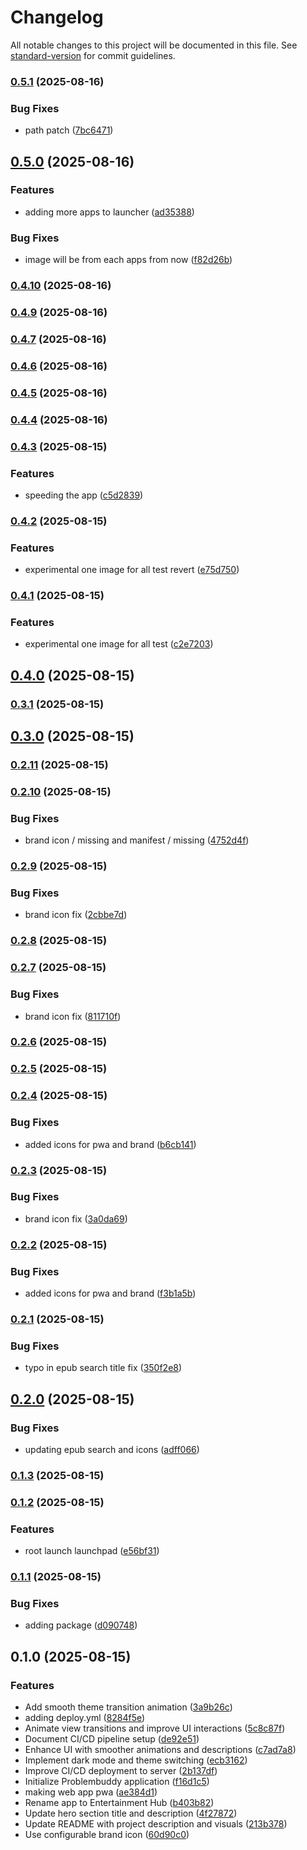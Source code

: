 # Changelog

All notable changes to this project will be documented in this file. See [standard-version](https://github.com/conventional-changelog/standard-version) for commit guidelines.

### [0.5.1](https://github.com/hdfiresky/Problembuddy-deploy/compare/v0.5.0...v0.5.1) (2025-08-16)


### Bug Fixes

* path patch ([7bc6471](https://github.com/hdfiresky/Problembuddy-deploy/commit/7bc64711cfd480e474c0228a16a87e1a756b67f9))

## [0.5.0](https://github.com/hdfiresky/Problembuddy-deploy/compare/v0.4.10...v0.5.0) (2025-08-16)


### Features

* adding more apps to launcher ([ad35388](https://github.com/hdfiresky/Problembuddy-deploy/commit/ad35388e0a63e5ecae5e7f8a3132857931048ce9))


### Bug Fixes

* image will be from each apps from now ([f82d26b](https://github.com/hdfiresky/Problembuddy-deploy/commit/f82d26b34f53aa67b35480a249acf32fb3b47855))

### [0.4.10](https://github.com/hdfiresky/Problembuddy-deploy/compare/v0.4.9...v0.4.10) (2025-08-16)

### [0.4.9](https://github.com/hdfiresky/Problembuddy-deploy/compare/v0.4.6...v0.4.9) (2025-08-16)

### [0.4.7](https://github.com/hdfiresky/Problembuddy-deploy/compare/v0.4.6...v0.4.7) (2025-08-16)

### [0.4.6](https://github.com/hdfiresky/Problembuddy-deploy/compare/v0.4.5...v0.4.6) (2025-08-16)

### [0.4.5](https://github.com/hdfiresky/Problembuddy-deploy/compare/v0.4.4...v0.4.5) (2025-08-16)

### [0.4.4](https://github.com/hdfiresky/Problembuddy-deploy/compare/v0.4.3...v0.4.4) (2025-08-16)

### [0.4.3](https://github.com/hdfiresky/Problembuddy-deploy/compare/v0.4.2...v0.4.3) (2025-08-15)


### Features

* speeding the app ([c5d2839](https://github.com/hdfiresky/Problembuddy-deploy/commit/c5d28399b1c332e9e17bb71dfa134668d653cd9a))

### [0.4.2](https://github.com/hdfiresky/Problembuddy-deploy/compare/v0.4.1...v0.4.2) (2025-08-15)


### Features

* experimental one image for all test revert ([e75d750](https://github.com/hdfiresky/Problembuddy-deploy/commit/e75d7508941ff48001de720c7191e8976ce9a097))

### [0.4.1](https://github.com/hdfiresky/Problembuddy-deploy/compare/v0.4.0...v0.4.1) (2025-08-15)


### Features

* experimental one image for all test ([c2e7203](https://github.com/hdfiresky/Problembuddy-deploy/commit/c2e720310511eee494e1a9ede9821fc26f1c161c))

## [0.4.0](https://github.com/hdfiresky/Problembuddy-deploy/compare/v0.3.1...v0.4.0) (2025-08-15)

### [0.3.1](https://github.com/hdfiresky/Problembuddy-deploy/compare/v0.3.0...v0.3.1) (2025-08-15)

## [0.3.0](https://github.com/hdfiresky/Problembuddy-deploy/compare/v0.2.11...v0.3.0) (2025-08-15)

### [0.2.11](https://github.com/hdfiresky/Problembuddy-deploy/compare/v0.2.10...v0.2.11) (2025-08-15)

### [0.2.10](https://github.com/hdfiresky/Problembuddy-deploy/compare/v0.2.9...v0.2.10) (2025-08-15)


### Bug Fixes

* brand icon / missing and manifest / missing ([4752d4f](https://github.com/hdfiresky/Problembuddy-deploy/commit/4752d4fea35a85bb0d45df18ea68a1c4a2839044))

### [0.2.9](https://github.com/hdfiresky/Problembuddy-deploy/compare/v0.2.8...v0.2.9) (2025-08-15)


### Bug Fixes

* brand icon fix ([2cbbe7d](https://github.com/hdfiresky/Problembuddy-deploy/commit/2cbbe7d871e058574d77999698826e5325a63fc3))

### [0.2.8](https://github.com/hdfiresky/Problembuddy-deploy/compare/v0.2.7...v0.2.8) (2025-08-15)

### [0.2.7](https://github.com/hdfiresky/Problembuddy-deploy/compare/v0.2.6...v0.2.7) (2025-08-15)


### Bug Fixes

* brand icon fix ([811710f](https://github.com/hdfiresky/Problembuddy-deploy/commit/811710f47d1c86b5f10c745e792cbd4410068971))

### [0.2.6](https://github.com/hdfiresky/Problembuddy-deploy/compare/v0.2.5...v0.2.6) (2025-08-15)

### [0.2.5](https://github.com/hdfiresky/Problembuddy-deploy/compare/v0.2.4...v0.2.5) (2025-08-15)

### [0.2.4](https://github.com/hdfiresky/Problembuddy-deploy/compare/v0.2.3...v0.2.4) (2025-08-15)


### Bug Fixes

* added icons for pwa and brand ([b6cb141](https://github.com/hdfiresky/Problembuddy-deploy/commit/b6cb1410be12d61726086fa4357ee2f63ecc7065))

### [0.2.3](https://github.com/hdfiresky/Problembuddy-deploy/compare/v0.2.2...v0.2.3) (2025-08-15)


### Bug Fixes

* brand icon fix ([3a0da69](https://github.com/hdfiresky/Problembuddy-deploy/commit/3a0da69f55b1ed1f8db051f8c4441ade2044b529))

### [0.2.2](https://github.com/hdfiresky/Problembuddy-deploy/compare/v0.2.1...v0.2.2) (2025-08-15)


### Bug Fixes

* added icons for pwa and brand ([f3b1a5b](https://github.com/hdfiresky/Problembuddy-deploy/commit/f3b1a5b54ba09765325f6e21199e432e77978583))

### [0.2.1](https://github.com/hdfiresky/Problembuddy-deploy/compare/v0.2.0...v0.2.1) (2025-08-15)


### Bug Fixes

* typo in epub search title fix ([350f2e8](https://github.com/hdfiresky/Problembuddy-deploy/commit/350f2e8a5e8e92dea5ce3b4931a10ad2ae2bd432))

## [0.2.0](https://github.com/hdfiresky/Problembuddy-deploy/compare/v0.1.3...v0.2.0) (2025-08-15)


### Bug Fixes

* updating epub search and icons ([adff066](https://github.com/hdfiresky/Problembuddy-deploy/commit/adff066fbf58d447fdd71f4eaee302dd4d484da8))

### [0.1.3](https://github.com/hdfiresky/Problembuddy-deploy/compare/v0.1.2...v0.1.3) (2025-08-15)

### [0.1.2](https://github.com/hdfiresky/Problembuddy-deploy/compare/v0.1.1...v0.1.2) (2025-08-15)


### Features

* root launch launchpad ([e56bf31](https://github.com/hdfiresky/Problembuddy-deploy/commit/e56bf31620cf73a4ba20a3cd2d71d879ac90e71f))

### [0.1.1](https://github.com/hdfiresky/Problembuddy-deploy/compare/v0.1.0...v0.1.1) (2025-08-15)


### Bug Fixes

* adding package ([d090748](https://github.com/hdfiresky/Problembuddy-deploy/commit/d09074841e62b4b5e0f26b5641830954d8302089))

## 0.1.0 (2025-08-15)


### Features

* Add smooth theme transition animation ([3a9b26c](https://github.com/hdfiresky/Problembuddy-deploy/commit/3a9b26ce3ae8c5be06d267b4f1c0a66dcedd0e0c))
* adding deploy.yml ([8284f5e](https://github.com/hdfiresky/Problembuddy-deploy/commit/8284f5efb65a8bcb5ab815ec1affa96034673a4c))
* Animate view transitions and improve UI interactions ([5c8c87f](https://github.com/hdfiresky/Problembuddy-deploy/commit/5c8c87f1fdac0d800f4ad347c7363d53b9e73e1a))
* Document CI/CD pipeline setup ([de92e51](https://github.com/hdfiresky/Problembuddy-deploy/commit/de92e5135a50c947d8321a6dc76a5228dca3e04e))
* Enhance UI with smoother animations and descriptions ([c7ad7a8](https://github.com/hdfiresky/Problembuddy-deploy/commit/c7ad7a85e67dd22d1aafea38194ce3a6d8a54b1f))
* Implement dark mode and theme switching ([ecb3162](https://github.com/hdfiresky/Problembuddy-deploy/commit/ecb3162a527760aaa294f54f2d235987a6636a49))
* Improve CI/CD deployment to server ([2b137df](https://github.com/hdfiresky/Problembuddy-deploy/commit/2b137df1162507cd45e8857a083f8a61d8dceac0))
* Initialize Problembuddy application ([f16d1c5](https://github.com/hdfiresky/Problembuddy-deploy/commit/f16d1c572e2d22e299d63cab15d3f2b803df08ac))
* making web app pwa ([ae384d1](https://github.com/hdfiresky/Problembuddy-deploy/commit/ae384d12adb76faa2ddb931fc8b2413066016af2))
* Rename app to Entertainment Hub ([b403b82](https://github.com/hdfiresky/Problembuddy-deploy/commit/b403b8298d523ab94ab91b5ea06f03a286090013))
* Update hero section title and description ([4f27872](https://github.com/hdfiresky/Problembuddy-deploy/commit/4f278721e7e21edbf77d95e6940fe180dd1be14a))
* Update README with project description and visuals ([213b378](https://github.com/hdfiresky/Problembuddy-deploy/commit/213b378c478e8e0857e828778e6d33b4fd680fd3))
* Use configurable brand icon ([60d90c0](https://github.com/hdfiresky/Problembuddy-deploy/commit/60d90c0d5c2a943b80cf2ad3b698188cf5609043))
